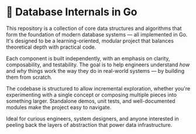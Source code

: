 
# 🧠 Database Internals in Go

This repository is a collection of core data structures and algorithms that form the foundation of modern database systems — all implemented in Go. It's designed to be a learning-oriented, modular project that balances theoretical depth with practical code.

Each component is built independently, with an emphasis on clarity, composability, and testability. The goal is to help engineers understand *how* and *why* things work the way they do in real-world systems — by building them from scratch.

The codebase is structured to allow incremental exploration, whether you're experimenting with a single concept or composing multiple pieces into something larger. Standalone demos, unit tests, and well-documented modules make the project easy to navigate.

Ideal for curious engineers, system designers, and anyone interested in peeling back the layers of abstraction that power data infrastructure.
